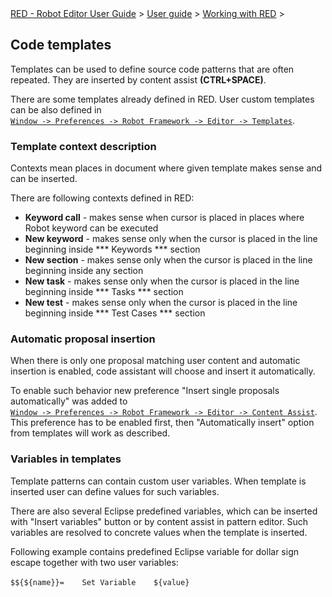 <html>
<head>
<link href="PLUGINS_ROOT/org.robotframework.ide.eclipse.main.plugin.doc.user/help/style.css" rel="stylesheet" type="text/css"/>
</head>
<body>
<a href="../../../../help/index.html">RED - Robot Editor User Guide</a> &gt; <a href="../../../../help/user_guide/user_guide.html">User guide</a> &gt; <a href="../../../../help/user_guide/working_with_RED.html">Working with RED</a> &gt; 
<h2>Code templates</h2>
<p>Templates can be used to define source code patterns that are often repeated. They are inserted by content assist <b>(CTRL+SPACE)</b>.</p>
<p>There are some templates already defined in RED. User custom templates can be also defined in <code><a class="command" href="javascript:executeCommand('org.eclipse.ui.window.preferences(preferencePageId=org.robotframework.ide.eclipse.main.plugin.preferences.editor.templates)')">
Window -> Preferences -> Robot Framework -> Editor -> Templates</a></code>.</p>
<h3>Template context description</h3>
<p>Contexts mean places in document where given template makes sense and can be inserted.</p>
<p>
There are following contexts defined in RED:
<ul>
<li><b>Keyword call</b> - makes sense when cursor is placed in places where Robot keyword can be executed</li>
<li><b>New keyword</b> - makes sense only when the cursor is placed in the line beginning inside *** Keywords *** section</li>
<li><b>New section</b> - makes sense only when the cursor is placed in the line beginning inside any section</li>
<li><b>New task</b> - makes sense  only when the cursor is placed in the line beginning inside *** Tasks *** section</li>
<li><b>New test</b> - makes sense  only when the cursor is placed in the line beginning inside *** Test Cases *** section</li>
</ul>
</p>
<h3>Automatic proposal insertion</h3>
<p>When there is only one proposal matching user content and automatic insertion is enabled, code assistant will choose and insert it automatically.
</p>
<p>
To enable such behavior new preference "Insert single proposals automatically" was added to <code><a class="command" href="javascript:executeCommand('org.eclipse.ui.window.preferences(preferencePageId=org.robotframework.ide.eclipse.main.plugin.preferences.editor.assist)')">
Window -> Preferences -> Robot Framework -> Editor -> Content Assist</a></code>.<br/>
This preference has to be enabled first, then "Automatically insert" option from templates will work as described.
</p>
<h3>Variables in templates</h3>
<p>Template patterns can contain custom user variables. When template is inserted user can define values for such variables.</p>
<p>There are also several Eclipse predefined variables, which can be inserted with "Insert variables" button or by content assist in pattern editor. Such variables are resolved to concrete values when the template is inserted.</p>
<p>Following example contains predefined Eclipse variable for dollar sign escape together with two user variables:<br/><br/>
<code>$${${name}}=&nbsp;&nbsp;&nbsp;&nbsp;Set Variable&nbsp;&nbsp;&nbsp;&nbsp;${value}</code>
</p>
</body>
</html>